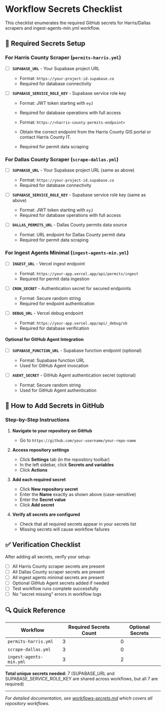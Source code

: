 # Workflow Secrets Checklist

This checklist enumerates the required GitHub secrets for Harris/Dallas scrapers and ingest-agents-min.yml workflow.

## 🔐 Required Secrets Setup

### For Harris County Scraper (`permits-harris.yml`)

- [ ] **`SUPABASE_URL`** - Your Supabase project URL
  - Format: `https://your-project-id.supabase.co`
  - Required for database connectivity

- [ ] **`SUPABASE_SERVICE_ROLE_KEY`** - Supabase service role key  
  - Format: JWT token starting with `eyJ`
  - Required for database operations with full access

  - Format: `https://<harris-county-permits-endpoint>`
  - Obtain the correct endpoint from the Harris County GIS portal or contact Harris County IT.
  - Required for permit data scraping

### For Dallas County Scraper (`scrape-dallas.yml`)

- [ ] **`SUPABASE_URL`** - Your Supabase project URL (same as above)
  - Format: `https://your-project-id.supabase.co`
  - Required for database connectivity

- [ ] **`SUPABASE_SERVICE_ROLE_KEY`** - Supabase service role key (same as above)
  - Format: JWT token starting with `eyJ`
  - Required for database operations with full access

- [ ] **`DALLAS_PERMITS_URL`** - Dallas County permits data source
  - Format: URL endpoint for Dallas County permit data
  - Required for permit data scraping

### For Ingest Agents Minimal (`ingest-agents-min.yml`)

- [ ] **`INGEST_URL`** - Vercel ingest endpoint
  - Format: `https://your-app.vercel.app/api/permits/ingest`
  - Required for permit data ingestion

- [ ] **`CRON_SECRET`** - Authentication secret for secured endpoints
  - Format: Secure random string
  - Required for endpoint authentication

- [ ] **`DEBUG_URL`** - Vercel debug endpoint
  - Format: `https://your-app.vercel.app/api/_debug/sb`
  - Required for database verification

#### Optional for GitHub Agent Integration

- [ ] **`SUPABASE_FUNCTION_URL`** - Supabase function endpoint (optional)
  - Format: Supabase function URL
  - Used for GitHub Agent invocation

- [ ] **`AGENT_SECRET`** - GitHub Agent authentication secret (optional)
  - Format: Secure random string
  - Used for GitHub Agent authentication

## 📝 How to Add Secrets in GitHub

### Step-by-Step Instructions

1. **Navigate to your repository on GitHub**
   - Go to `https://github.com/your-username/your-repo-name`

2. **Access repository settings**
   - Click **Settings** tab (in the repository toolbar)
   - In the left sidebar, click **Secrets and variables**
   - Click **Actions**

3. **Add each required secret**
   - Click **New repository secret**
   - Enter the **Name** exactly as shown above (case-sensitive)
   - Enter the **Secret value**
   - Click **Add secret**

4. **Verify all secrets are configured**
   - Check that all required secrets appear in your secrets list
   - Missing secrets will cause workflow failures

## ✅ Verification Checklist

After adding all secrets, verify your setup:

- [ ] All Harris County scraper secrets are present
- [ ] All Dallas County scraper secrets are present  
- [ ] All ingest agents minimal secrets are present
- [ ] Optional GitHub Agent secrets added if needed
- [ ] Test workflow runs complete successfully
- [ ] No "secret missing" errors in workflow logs

## 🔍 Quick Reference

| Workflow | Required Secrets Count | Optional Secrets |
|----------|----------------------|------------------|
| `permits-harris.yml` | 3 | 0 |
| `scrape-dallas.yml` | 3 | 0 |
| `ingest-agents-min.yml` | 3 | 2 |

**Total unique secrets needed:** 7 (SUPABASE_URL and SUPABASE_SERVICE_ROLE_KEY are shared across workflows, but all 7 are required)

---

*For detailed documentation, see [workflows-secrets.md](./workflows-secrets.md) which covers all repository workflows.*